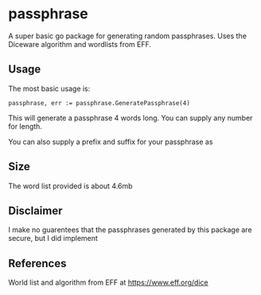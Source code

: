 # passphrase

A super basic go package for generating random passphrases. Uses the Diceware algorithm and wordlists from EFF.

  

## Usage
The most basic usage is:

    passphrase, err := passphrase.GeneratePassphrase(4)

This will generate a passphrase 4 words long. You can supply any number for length.


You can also supply a prefix and suffix for your passphrase as 
  
## Size
The word list provided is about 4.6mb

## Disclaimer
I make no guarentees that the passphrases generated by this package are secure, but I did implement 

## References

World list and algorithm from EFF at https://www.eff.org/dice